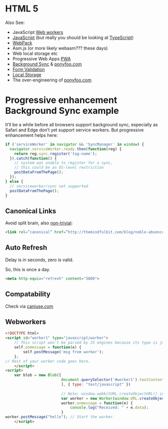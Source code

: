 # HTML 5

 Also See:

 * JavaScript [Web workers](./javascript.webworkers.md)
 * [JavaScript](./javascript.js) (but really you should be looking at [TypeScript](./typescript.md))
 * [WebPack](https://www.sitepoint.com/bundle-static-site-webpack/)
 * Asm.js (or more likely webasm??? these days)
 * Web local storage etc
 * Progressive Web Apps [PWA](./html5.pwa.md)
 * [Background Sync](https://developers.google.com/web/updates/2015/12/background-sync) & [ponyfoo.com](https://ponyfoo.com/articles/backgroundsync)
 * [Form Validation](./html5.form-validation.md)
 * [Local Storage](./html5.localstorage.md)
 * The over-engineering of [ponyfoo.com](https://ponyfoo.com/articles/most-over-engineered-blog-ever)

# Progressive enhancement Background Sync example

It’ll be a while before all browsers support background sync, especially as Safari and Edge don’t yet support service workers. But progressive enhancement helps here:

```javascript
if ('serviceWorker' in navigator && 'SyncManager' in window) {
  navigator.serviceWorker.ready.then(function(reg) {
    return reg.sync.register('tag-name');
  }).catch(function() {
    // system was unable to register for a sync,
    // this could be an OS-level restriction
    postDataFromThePage();
  });
} else {
  // serviceworker/sync not supported
  postDataFromThePage();
}
```


## Canonical Links

Avoid split brain, also [non-trivial](https://webmasters.googleblog.com/2013/04/5-common-mistakes-with-relcanonical.html):

```html
<link rel=”canonical” href=”http://themindfulbit.com/blog/noble-absence">
```

## Auto Refresh

Delay is in seconds, zero is valid.

So, this is once a day.

```html
<meta http-equiv="refresh" content="3600">
```

## Compatability

Check via [caniuse.com](http://caniuse.com/)

## Webworkers

```html
<!DOCTYPE html>
<script id="worker1" type="javascript/worker">
    // This script won't be parsed by JS engines because its type is javascript/worker.
    self.onmessage = function(e) {
        self.postMessage('msg from worker');
    };
// Rest of your worker code goes here.
    </script>
<script>
    var blob = new Blob([
                         document.querySelector('#worker1').textContent
                         ], { type: "text/javascript" })
                         
                         // Note: window.webkitURL.createObjectURL() in Chrome 10+.
                         var worker = new Worker(window.URL.createObjectURL(blob));
                         worker.onmessage = function(e) {
                             console.log("Received: " + e.data);
                         }
worker.postMessage("hello"); // Start the worker.
    </script>
```
